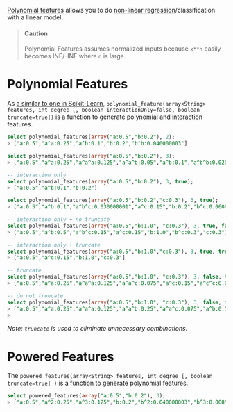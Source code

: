 <!--
  Licensed to the Apache Software Foundation (ASF) under one
  or more contributor license agreements.  See the NOTICE file
  distributed with this work for additional information
  regarding copyright ownership.  The ASF licenses this file
  to you under the Apache License, Version 2.0 (the
  "License"); you may not use this file except in compliance
  with the License.  You may obtain a copy of the License at

    http://www.apache.org/licenses/LICENSE-2.0

  Unless required by applicable law or agreed to in writing,
  software distributed under the License is distributed on an
  "AS IS" BASIS, WITHOUT WARRANTIES OR CONDITIONS OF ANY
  KIND, either express or implied.  See the License for the
  specific language governing permissions and limitations
  under the License.
-->

<!-- toc -->

[Polynomial features](https://en.wikipedia.org/wiki/Polynomial_kernel) allows you to do [non-linear regression](https://class.coursera.org/ml-005/lecture/23)/classification with a linear model.

> #### Caution
>
> Polynomial Features assumes normalized inputs because `x**n` easily becomes INF/-INF where `n` is large.

# Polynomial Features

As [a similar to one in Scikit-Learn](https://scikit-learn.org/stable/modules/generated/sklearn.preprocessing.PolynomialFeatures.html), `polynomial_feature(array<String> features, int degree [, boolean interactionOnly=false, boolean truncate=true])` is a function to generate polynomial and interaction features.

```sql
select polynomial_features(array("a:0.5","b:0.2"), 2);
> ["a:0.5","a^a:0.25","a^b:0.1","b:0.2","b^b:0.040000003"]

select polynomial_features(array("a:0.5","b:0.2"), 3);
> ["a:0.5","a^a:0.25","a^a^a:0.125","a^a^b:0.05","a^b:0.1","a^b^b:0.020000001","b:0.2","b^b:0.040000003","b^b^b:0.008"]

-- interaction only
select polynomial_features(array("a:0.5","b:0.2"), 3, true);
> ["a:0.5","a^b:0.1","b:0.2"]

select polynomial_features(array("a:0.5","b:0.2","c:0.3"), 3, true);
> ["a:0.5","a^b:0.1","a^b^c:0.030000001","a^c:0.15","b:0.2","b^c:0.060000002","c:0.3"]

-- interaction only + no truncate
select polynomial_features(array("a:0.5","b:1.0", "c:0.3"), 3, true, false);
> ["a:0.5","a^b:0.5","a^b^c:0.15","a^c:0.15","b:1.0","b^c:0.3","c:0.3"]

-- interaction only + truncate
select polynomial_features(array("a:0.5","b:1.0","c:0.3"), 3, true, true);
> ["a:0.5","a^c:0.15","b:1.0","c:0.3"]

-- truncate
select polynomial_features(array("a:0.5","b:1.0", "c:0.3"), 3, false, true);
> ["a:0.5","a^a:0.25","a^a^a:0.125","a^a^c:0.075","a^c:0.15","a^c^c:0.045","b:1.0","c:0.3","c^c:0.09","c^c^c:0.027000003"]

-- do not truncate
select polynomial_features(array("a:0.5","b:1.0", "c:0.3"), 3, false, false);
> ["a:0.5","a^a:0.25","a^a^a:0.125","a^a^b:0.25","a^a^c:0.075","a^b:0.5","a^b^b:0.5","a^b^c:0.15","a^c:0.15","a^c^c:0.045","b:1.0","b^b:1.0","b^b^b:1.0","b^b^c:0.3","b^c:0.3","b^c^c:0.09","c:0.3","c^c:0.09","c^c^c:0.027000003"]
> 
```

_Note: `truncate` is used to eliminate unnecessary combinations._

# Powered Features

The `powered_features(array<String> features, int degree [, boolean truncate=true] )` is a function to generate polynomial features.

```sql
select powered_features(array("a:0.5","b:0.2"), 3);
> ["a:0.5","a^2:0.25","a^3:0.125","b:0.2","b^2:0.040000003","b^3:0.008"]
```
